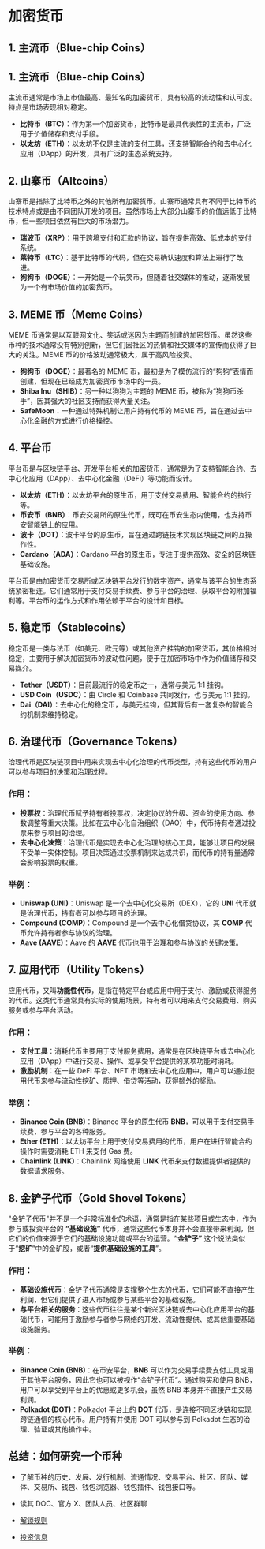 # 加密货币

## 1. **主流币**（Blue-chip Coins） 
## 1. **主流币**（Blue-chip Coins）

主流币通常是市场上市值最高、最知名的加密货币，具有较高的流动性和认可度。特点是市场表现相对稳定。

- **比特币（BTC）**：作为第一个加密货币，比特币是最具代表性的主流币，广泛用于价值储存和支付手段。
- **以太坊（ETH）**：以太坊不仅是主流的支付工具，还支持智能合约和去中心化应用（DApp）的开发，具有广泛的生态系统支持。

## 2. **山寨币**（Altcoins）

山寨币是指除了比特币之外的其他所有加密货币。山寨币通常具有不同于比特币的技术特点或是由不同团队开发的项目。虽然市场上大部分山寨币的价值远低于比特币，但一些项目依然有巨大的市场潜力。

- **瑞波币（XRP）**：用于跨境支付和汇款的协议，旨在提供高效、低成本的支付系统。
- **莱特币（LTC）**：基于比特币的代码，但在交易确认速度和算法上进行了改进。
- **狗狗币（DOGE）**：一开始是一个玩笑币，但随着社交媒体的推动，逐渐发展为一个有市场价值的加密货币。

## 3. **MEME 币**（Meme Coins）

MEME 币通常是以互联网文化、笑话或迷因为主题而创建的加密货币。虽然这些币种的技术通常没有特别创新，但它们因社区的热情和社交媒体的宣传而获得了巨大的关注。MEME 币的价格波动通常极大，属于高风险投资。

- **狗狗币（DOGE）**：最著名的 MEME 币，最初是为了模仿流行的“狗狗”表情而创建，但现在已经成为加密货币市场中的一员。
- **Shiba Inu（SHIB）**：另一种以狗狗为主题的 MEME 币，被称为“狗狗币杀手”，因其强大的社区支持而获得大量关注。
- **SafeMoon**：一种通过特殊机制让用户持有代币的 MEME 币，旨在通过去中心化金融的方式进行价格操控。


## 4. 平台币

平台币是与区块链平台、开发平台相关的加密货币，通常是为了支持智能合约、去中心化应用（DApp）、去中心化金融（DeFi）等功能而设计。

- **以太坊（ETH）**：以太坊平台的原生币，用于支付交易费用、智能合约的执行等。
- **币安币（BNB）**：币安交易所的原生代币，既可在币安生态内使用，也支持币安智能链上的应用。
- **波卡（DOT）**：波卡平台的原生币，旨在通过跨链技术实现区块链之间的互操作性。
- **Cardano（ADA）**：Cardano 平台的原生币，专注于提供高效、安全的区块链基础设施。

平台币是由加密货币交易所或区块链平台发行的数字资产，通常与该平台的生态系统紧密相连。它们通常用于支付交易手续费、参与平台的治理、获取平台的附加福利等。平台币的运作方式和作用依赖于平台的设计和目标。


## 5. **稳定币**（Stablecoins）

稳定币是一类与法币（如美元、欧元等）或其他资产挂钩的加密货币，其价格相对稳定，主要用于解决加密货币的波动性问题，便于在加密市场中作为价值储存和交易媒介。

- **Tether（USDT）**：目前最流行的稳定币之一，通常与美元 1:1 挂钩。
- **USD Coin（USDC）**：由 Circle 和 Coinbase 共同发行，也与美元 1:1 挂钩。
- **Dai（DAI）**：去中心化的稳定币，与美元挂钩，但其背后有一套复杂的智能合约机制来维持稳定。

## 6. 治理代币（Governance Tokens）

治理代币是区块链项目中用来实现去中心化治理的代币类型，持有这些代币的用户可以参与项目的决策和治理过程。

### **作用：**

- **投票权**：治理代币赋予持有者投票权，决定协议的升级、资金的使用方向、参数调整等重大决策。比如在去中心化自治组织（DAO）中，代币持有者通过投票来参与项目的治理。
- **去中心化决策**：治理代币是实现去中心化治理的核心工具，能够让项目的发展不受单一实体控制。项目决策通过投票机制来达成共识，而代币的持有量通常会影响投票的权重。

### **举例：**

- **Uniswap (UNI)**：Uniswap 是一个去中心化交易所（DEX），它的 **UNI** 代币就是治理代币，持有者可以参与项目的治理。
- **Compound (COMP)**：Compound 是一个去中心化借贷协议，其 **COMP** 代币允许持有者参与协议的治理。
- **Aave (AAVE)**：Aave 的 **AAVE** 代币也用于治理和参与协议的关键决策。

## **7. 应用代币（Utility Tokens）**

应用代币，又叫**功能性代币**，是指在特定平台或应用中用于支付、激励或获得服务的代币。这类代币通常具有实际的使用场景，持有者可以用来支付交易费用、购买服务或参与平台活动。

### **作用：**

- **支付工具**：消耗代币主要用于支付服务费用，通常是在区块链平台或去中心化应用（DApp）中进行交易、操作、或享受平台提供的某项功能时消耗。
- **激励机制**：在一些 DeFi 平台、NFT 市场和去中心化应用中，用户可以通过使用代币来参与流动性挖矿、质押、借贷等活动，获得额外的奖励。

### **举例：**

- **Binance Coin (BNB)**：Binance 平台的原生代币 **BNB**，可以用于支付交易手续费，参与平台的各种服务。
- **Ether (ETH)**：以太坊平台上用于支付交易费用的代币，用户在进行智能合约操作时需要消耗 ETH 来支付 Gas 费。
- **Chainlink (LINK)**：Chainlink 网络使用 **LINK** 代币来支付数据提供者提供的数据请求服务。

## **8. 金铲子代币（Gold Shovel Tokens）**

"金铲子代币"并不是一个非常标准化的术语，通常是指在某些项目或生态中，作为参与或投资平台的 **“基础设施”** 代币，通常这些代币本身并不会直接带来利润，但它们的价值来源于它们的基础设施功能或平台的运营。**“金铲子”** 这个说法类似于“**挖矿**”中的金矿股，或者“**提供基础设施的工具**”。

### **作用：**

- **基础设施代币**：金铲子代币通常是支撑整个生态的代币，它们可能不直接产生利润，但它们提供了进入市场或参与某些平台的基础设施。
- **与平台相关的服务**：这些代币往往是某个新兴区块链或去中心化应用平台的基础代币，可能用于激励参与者参与网络的开发、流动性提供、或其他重要基础设施服务。

### **举例：**

- **Binance Coin (BNB)**：在币安平台，**BNB** 可以作为交易手续费支付工具或用于其他平台服务，因此它也可以被视作“金铲子代币”。通过购买和使用 BNB，用户可以享受到平台上的优惠或更多机会，虽然 BNB 本身并不直接产生交易利润。
- **Polkadot (DOT)**：Polkadot 平台上的 **DOT** 代币，是连接不同区块链和实现跨链通信的核心代币。用户持有并使用 DOT 可以参与到 Polkadot 生态的治理、验证或其他操作中。

## 总结：如何研究一个币种

- 了解币种的历史、发展、发行机制、流通情况、交易平台、社区、团队、媒体、交易所、钱包、钱包浏览器、钱包插件、钱包接口等。
- 读其 DOC、官方 X、团队人员、社区群聊

- [解锁规则](https://tokenomist.ai/official-trump)
- [投资信息](https://www.rootdata.com/zh)
